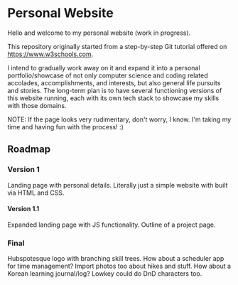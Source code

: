 # Personal Website
Hello and welcome to my personal website (work in progress).

This repository originally started from a step-by-step Git tutorial offered on https://www.w3schools.com.

I intend to gradually work away on it and expand it into a personal portfolio/showcase of not only computer science and coding related accolades, accomplishments, and interests, but also general life pursuits and stories. The long-term plan is to have several functioning versions of this website running, each with its own tech stack to showcase my skills with those domains.

NOTE: If the page looks very rudimentary, don't worry, I know. I'm taking my time and having fun with the process! :)

## Roadmap

### Version 1
Landing page with personal details. Literally just a simple website with built via HTML and CSS.

#### Version 1.1
Expanded landing page with JS functionality. Outline of a project page.

### Final
Hubspotesque logo with branching skill trees.
How about a scheduler app for time management?
Import photos too about hikes and stuff.
How about a Korean learning journal/log?
Lowkey could do DnD characters too.
